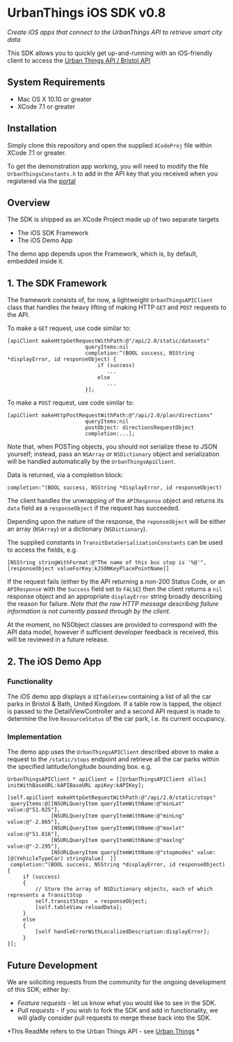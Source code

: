 # UrbanThings iOS SDK v0.8
_Create iOS apps that connect to the UrbanThings API to retrieve smart city data_

This SDK allows you to quickly get up-and-running with an iOS-friendly client to access the [Urban Things API / Bristol API](https://portal-bristol.api.urbanthings.i)

## System Requirements
- Mac OS X 10.10 or greater
- XCode 7.1 or greater

## Installation
Simply clone this repository and open the supplied `XCodeProj` file within XCode 7.1 or greater.

To get the demonstration app working, you will need to modify the file `UrbanThingsConstants.h` to add in the API key that you received when you registered via the [portal](https://bristol-portal.api.urbanthings.io)

## Overview
The SDK is shipped as an XCode Project made up of two separate targets
- The iOS SDK Framework
- The iOS Demo App

The demo app depends upon the Framework, which is, by default, embedded inside it.

## 1. The SDK Framework
The framework consists of, for now, a lightweight `UrbanThingsAPIClient` class that handles the heavy lifting of making HTTP `GET` and `POST` requests to the API.

To make a `GET` request, use code similar to:

    [apiClient makeHttpGetRequestWithPath:@"/api/2.0/static/datasets"
                             queryItems:nil
                             completion:^(BOOL success, NSString *displayError, id responseObject) {
                                 if (success)
                                    ...
                                 else
                                    ...
                             }];

To make a `POST` request, use code similar to:

    [apiClient makeHttpPostRequestWithPath:@"/api/2.0/plan/directions"
                             queryItems:nil
                             postObject: directionsRequestObject
                             completion:...];

Note that, when POSTing objects, you should not serialize these to JSON yourself; instead, pass an `NSArray` or `NSDictionary` object and  serialization will be handled automatically by the `UrbanThingsApiClient`.

Data is returned, via a completion block:

    completion:^(BOOL success, NSString *displayError, id responseObject)

The client handles the unwrapping of the `APIResponse` object and returns its `data` field as a `responseObject` if the request has succeeded.

Depending upon the nature of the response, the `reponseObject` will be either an array (`NSArray`) or a dictionary (`NSDictionary`).

The supplied constants in `TransitDataSerializationConstants` can be used to access the fields, e.g.

    [NSString stringWithFormat:@"The name of this bus stop is '%@'", [responseObject valueForKey:kJSONKeyPlacePointName]]

If the request fails (either by the API returning a non-200 Status Code, or an `APIResponse` with the `Success` field set to `FALSE`) then the client returns a `nil` response object and an appropriate `displayError` string broadly describing the reason for failure. _Note that the raw HTTP message describing failure information is not currently passed through by the client._

At the moment, no NSObject classes are provided to correspond with the API data model, however if sufficient developer feedback is received, this will be reviewed in a future release.

## 2. The iOS Demo App

### Functionality
The iOS demo app displays a `UITableView` containing a list of all the car parks in Bristol & Bath, United Kingdom.   If a table row is tapped, the object is passed to the DetailViewController and a second API request is made to determine the live `ResourceStatus` of the car park, i.e. its current occupancy.

### Implementation
The demo app uses the `UrbanThingsAPIClient` described above to make a request to the `/static/stops` endpoint and retrieve all the car parks within the specified latitude/longitude bounding box.  e.g.

    UrbanThingsAPIClient * apiClient = [[UrbanThingsAPIClient alloc] initWithBaseURL:kAPIBaseURL apiKey:kAPIKey];
 
    [self.apiClient makeHttpGetRequestWithPath:@"/api/2.0/static/stops"
     queryItems:@[[NSURLQueryItem queryItemWithName:@"minLat" value:@"51.025"],
                  [NSURLQueryItem queryItemWithName:@"minLng" value:@"-2.865"],
                  [NSURLQueryItem queryItemWithName:@"maxlat" value:@"51.816"],
                  [NSURLQueryItem queryItemWithName:@"maxlng" value:@"-2.295"],
                  [NSURLQueryItem queryItemWithName:@"stopmodes" value: [@(VehicleTypeCar) stringValue]  ]]
     completion:^(BOOL success, NSString *displayError, id responseObject) {
         if (success)
         {
             // Store the array of NSDictionary objects, each of which represents a TransitStop
             self.transitStops  = responseObject;
             [self.tableView reloadData];
         }
         else
         {
             [self handleErrorWithLocalizedDescription:displayError];
         }
    }];
    

## Future Development
We are soliciting requests from the community for the ongoing development of this SDK; either by:

- *Feature requests* - let us know what you would like to see in the SDK.
- *Pull requests* -  if you wish to fork the SDK and add in functionality, we will gladly consider pull requests to merge these back into the SDK.


*This ReadMe refers to the Urban Things API - see [Urban Things](http://www.urbanthings.co) *
